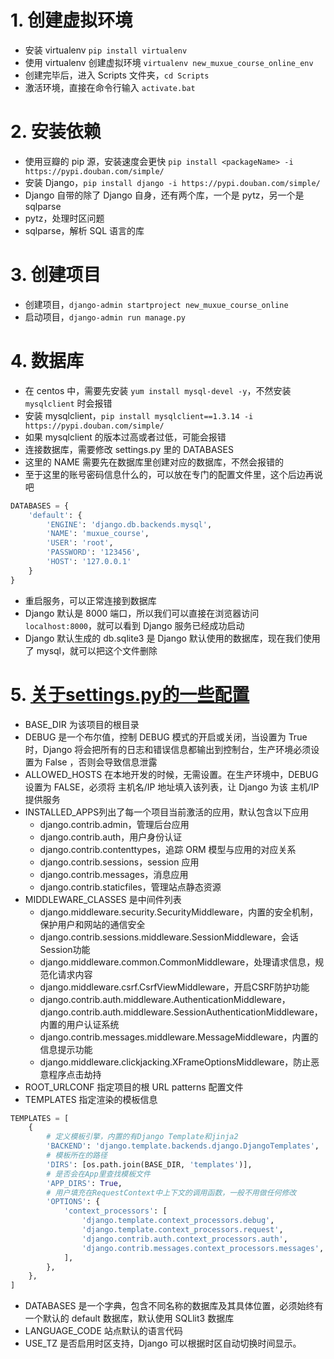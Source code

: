 # 1. 创建虚拟环境
+ 安装 virtualenv `pip install virtualenv`
+ 使用 virtualenv 创建虚拟环境 `virtualenv new_muxue_course_online_env`
+ 创建完毕后，进入 Scripts 文件夹，`cd Scripts`
+ 激活环境，直接在命令行输入 `activate.bat`

# 2. 安装依赖
+ 使用豆瓣的 pip 源，安装速度会更快 `pip install <packageName> -i https://pypi.douban.com/simple/`
+ 安装 Django，`pip install django -i https://pypi.douban.com/simple/`
+ Django 自带的除了 Django 自身，还有两个库，一个是 pytz，另一个是 sqlparse
+ pytz，处理时区问题
+ sqlparse，解析 SQL 语言的库

# 3. 创建项目
+ 创建项目，`django-admin startproject new_muxue_course_online`
+ 启动项目，`django-admin run manage.py`

# 4. 数据库
+ 在 centos 中，需要先安装 `yum install mysql-devel -y`，不然安装 `mysqlclient` 时会报错
+ 安装 mysqlclient，`pip install mysqlclient==1.3.14 -i https://pypi.douban.com/simple/`
+ 如果 mysqlclient 的版本过高或者过低，可能会报错
+ 连接数据库，需要修改 settings.py 里的 DATABASES
+ 这里的 NAME 需要先在数据库里创建对应的数据库，不然会报错的
+ 至于这里的账号密码信息什么的，可以放在专门的配置文件里，这个后边再说吧

```python
DATABASES = {
    'default': {
        'ENGINE': 'django.db.backends.mysql',
        'NAME': 'muxue_course',
        'USER': 'root',
        'PASSWORD': '123456',
        'HOST': '127.0.0.1'
    }
}
```

+ 重启服务，可以正常连接到数据库
+ Django 默认是 8000 端口，所以我们可以直接在浏览器访问 `localhost:8000`，就可以看到 Django 服务已经成功启动
+ Django 默认生成的 db.sqlite3 是 Django 默认使用的数据库，现在我们使用了 mysql，就可以把这个文件删除

# 5. [关于settings.py的一些配置](http://www.conyli.cc/chapter01.html)
+ BASE_DIR 为该项目的根目录
+ DEBUG 是一个布尔值，控制 DEBUG 模式的开启或关闭，当设置为 True 时，Django 将会把所有的日志和错误信息都输出到控制台，生产环境必须设置为 False ，否则会导致信息泄露
+ ALLOWED_HOSTS 在本地开发的时候，无需设置。在生产环境中，DEBUG 设置为 FALSE，必须将 主机名/IP 地址填入该列表，让 Django 为该 主机/IP 提供服务
+ INSTALLED_APPS列出了每一个项目当前激活的应用，默认包含以下应用
    + django.contrib.admin，管理后台应用
    + django.contrib.auth，用户身份认证
    + django.contrib.contenttypes，追踪 ORM 模型与应用的对应关系
    + django.contrib.sessions，session 应用
    + django.contrib.messages，消息应用
    + django.contrib.staticfiles，管理站点静态资源
+ MIDDLEWARE_CLASSES 是中间件列表
    + django.middleware.security.SecurityMiddleware，内置的安全机制，保护用户和网站的通信安全
    + django.contrib.sessions.middleware.SessionMiddleware，会话Session功能
    + django.middleware.common.CommonMiddleware，处理请求信息，规范化请求内容
    + django.middleware.csrf.CsrfViewMiddleware，开启CSRF防护功能
    + django.contrib.auth.middleware.AuthenticationMiddleware，django.contrib.auth.middleware.SessionAuthenticationMiddleware，内置的用户认证系统
    + django.contrib.messages.middleware.MessageMiddleware，内置的信息提示功能
    + django.middleware.clickjacking.XFrameOptionsMiddleware，防止恶意程序点击劫持
+ ROOT_URLCONF 指定项目的根 URL patterns 配置文件
+ TEMPLATES 指定渲染的模板信息

```python
TEMPLATES = [
    {
        # 定义模板引擎，内置的有Django Template和jinja2
        'BACKEND': 'django.template.backends.django.DjangoTemplates',
        # 模板所在的路径
        'DIRS': [os.path.join(BASE_DIR, 'templates')],
        # 是否会在App里查找模板文件
        'APP_DIRS': True,
        # 用户填充在RequestContext中上下文的调用函数，一般不用做任何修改
        'OPTIONS': {
            'context_processors': [
                'django.template.context_processors.debug',
                'django.template.context_processors.request',
                'django.contrib.auth.context_processors.auth',
                'django.contrib.messages.context_processors.messages',
            ],
        },
    },
]
```

+ DATABASES 是一个字典，包含不同名称的数据库及其具体位置，必须始终有一个默认的 default 数据库，默认使用 SQLlit3 数据库
+ LANGUAGE_CODE 站点默认的语言代码
+ USE_TZ 是否启用时区支持，Django 可以根据时区自动切换时间显示。

